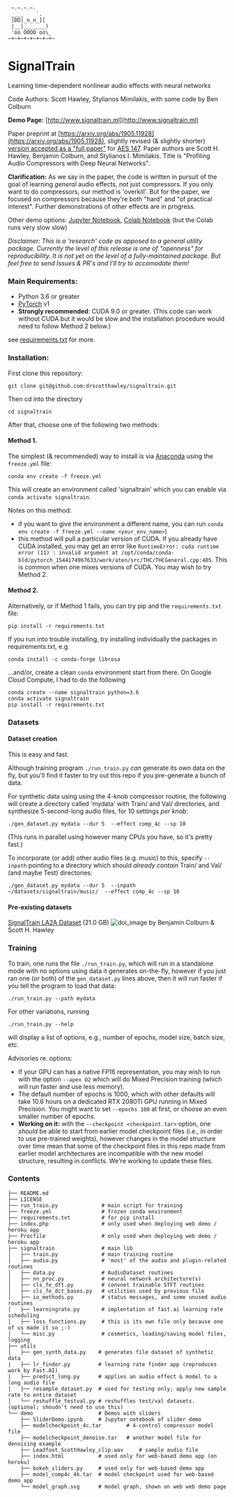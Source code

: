```
 ~.~.~.~.      
 ____    `.    
 ]DD|_n_n_][   
 |__|_______)  
 'oo OOOO oo\_ 
~+~+~+~+~+~+~+~
```
# SignalTrain
Learning time-dependent nonlinear audio effects with neural networks

Code Authors: Scott Hawley, Stylianos Mimilakis, with some code by Ben Colburn

**Demo Page:** [http://www.signaltrain.ml](http://www.signaltrain.ml)

Paper preprint at [https://arxiv.org/abs/1905.11928](https://arxiv.org/abs/1905.11928), slightly revised (& slightly shorter) [version accepted as a "full paper"](http://hedges.belmont.edu/~shawley/signaltrain_paper_aes.pdf) for [AES 147](http://www.aes.org/events/147/). Paper authors are Scott H. Hawley, Benjamin Colburn, and Stylianos I. Mimilakis. Title is "Profiling Audio Compressors with Deep Neural Networks".

**Clarification:** As we say in the paper, the code is written in pursuit of the goal of learning *general* audio effects, not just compressors. If you only want to do compressors, our method is 'overkill'.  But for the paper, we focused on compressors because they're both "hard" and "of practical interest". Further demonstrations of other effects are in progress. 

Other demo options: [Jupyter Notebook](https://github.com/drscotthawley/signaltrain/blob/master/demo/SliderDemo.ipynb), [Colab Notebook](https://colab.research.google.com/drive/1ZIij0CqfISDrgb3XclMrU-OILFDpQEJ0) (but the Colab runs very slow slow) 

*Disclaimer: This is a 'research' code as apposed to a general utility package. Currently the level of this release is one of "openness" for reproducibility. It is not yet on the level of a fully-maintained package.  But feel free to send Issues & PR's and I'll try to accomodate them!*

### Main Requirements:

- Python 3.6 or greater
- [PyTorch](https://pytorch.org/) v1
- **Strongly recommended**: CUDA 9.0 or greater. (This code can work without CUDA but it would be slow and the installation procedure would need to follow Method 2 below.)

see [requirements.txt](requirements.txt) for more. 

### Installation:

First clone this repository: 

    git clone git@github.com:drscotthawley/signaltrain.git
    
Then cd into the directory

	cd signaltrain

After that, choose one of the following two methods: 

#### Method 1.
The simplest (& recommended) way to install is via [Anaconda](https://www.anaconda.com/) using the `freeze.yml` file:

    conda env create -f freeze.yml

This will create an environment called 'signaltrain' which you can enable via `conda activate signaltrain`.

Notes on this method: 

- if you want to give the environment a different name, you can run `conda env create -f freeze.yml --name <your_env_name>`)
- this method will pull a particular version of CUDA.  If you already have CUDA installed, you may get an error like `RuntimeError: cuda runtime error (11) : invalid argument at /opt/conda/conda-bld/pytorch_1544174967633/work/aten/src/THC/THCGeneral.cpp:405`.  This is common when one mixes versions of CUDA.  You may wish to try Method 2.

#### Method 2. 
Alternatively, or if Method 1 fails, you can try pip and the `requirements.txt` file:

    pip install -r requirements.txt

If you run into trouble installing, try installing individually the packages in requirements.txt, e.g.

    conda install -c conda-forge librosa

...and/or, create a clean `conda` environment start from there. On Google Cloud Compute, I had to do the following

    conda create --name signaltrain python=3.6
    conda activate signaltrain
    pip install -r requirements.txt

### Datasets

#### Dataset creation
This is easy and fast. 

Although training program `./run_train.py` *can* generate its own data on the fly, but you'll find it faster to try out this repo if you pre-generate a bunch of data.

For synthetic data using using the 4-knob compressor routine, the following will create a directory called 'mydata' with Train/ and Val/ directories, and synthesize 5-second-long audio files, for 10 settings *per knob*:

    ./gen_dataset.py mydata --dur 5  --effect comp_4c --sp 10
    
(This runs in parallel using however many CPUs you have, so it's pretty fast.)

To incorporate (or add) other audio files (e.g. music) to this, specify `--inpath` pointing to a directory which should *already contain* Train/ and Val/ (and maybe Test) directories:

    ./gen_dataset.py mydata --dur 5  --inpath ~/datasets/signaltrain/music/  --effect comp_4c --sp 10  

#### Pre-existing datasets

[SignalTrain LA2A Dataset](https://zenodo.org/record/3348083) (21.0 GB) ![doi_image](https://zenodo.org/badge/DOI/10.5281/zenodo.3348083.svg) by Benjamin Colburn & Scott H. Hawley


### Training

To train, one runs the file `./run_train.py`, which will run in a standalone mode with no options using data it generates on-the-fly, however if you just ran one (or both) of the `gen_dataset.py` lines above, then it will run faster if you tell the program to load that data:

    ./run_train.py --path mydata

For other variations, running

    ./run_train.py --help

will display a list of options, e.g., number of epochs, model size, batch size, etc.

Advisories re. options:

- If your GPU can has a native FP16 representation, you may wish to run with the option `--apex O2` which will do Mixed Precision training (which will run faster and use less memory).
- The default number of epochs is 1000, which with other defaults will take 10.6 hours on a dedicated RTX 2080Ti GPU running in Mixed Precision.  You might want to set `--epochs 100` at first, or choose an even smaller number of epochs. 
- **Working on it:** with the `--checkpoint <checkpoint.tar>` option, one *should* be able to start from earlier model checkpoint files (i.e., in order to use pre-trained weights), however changes in the model structure over time mean that some of the checkpoint files in this repo made from earlier model architectures are incompatible with the new model structure, resulting in conflicts.  We're working to update these files.


### Contents

```
├── README.md
├── LICENSE
├── run_train.py              # main script for training
├── freeze.yml                # frozen conda environment
├── requirements.txt          # for pip install
├── index.php                 # only used when deploying web demo / heroku app
├── Procfile                  # only used when deploying web demo / heroku app
├── signaltrain               # main lib
│   ├── train.py              # main training routine
│   ├── audio.py              # 'most' of the audio and plugin-related routines
│   ├── data.py               # AudioDataset routines
│   ├── nn_proc.py            # neural network architecture(s)
│   ├── cls_fe_dft.py         # convnet trainable STFT routines
│   ├── cls_fe_dct_bases.py   # utilities used by previous file
│   ├── io_methods.py         # status messages, and some unused audio routines
│   ├── learningrate.py       # implentation of fast.ai learning rate scheduling
│   ├── loss_functions.py     # this is its own file only because one of us made it so ;-)
│   └── misc.py               # cosmetics, loading/saving model files, logging
├── utils
│   ├── gen_synth_data.py    # generates file dataset of synthetic data
|   ├── lr_finder.py         # learning rate finder app (reproduces work by Fast.AI)
|   ├── predict_long.py      # applies an audio effect & model to a long audio file
|   ├── resample_dataset.py  # used for testing only; apply new sample rate to entire dataset
│   └── reshuffle_testval.py # reshuffles test/val datasets.  (optional; shoudn't need to use this)
└── demo                     # Demos with sliders
    ├── SliderDemo.ipynb     # Jupyter notebook of slider demo
    ├── modelcheckpoint_4c.tar        # 4-control compressor model file
    ├── modelcheckpoint_denoise.tar   # another model file for denoising example
    ├── Leadfoot_ScottHawley_clip.wav     # sample audio file
    ├── index.html           # used only for web-based demo app (on heroku)
    ├── bokeh_sliders.py     # used only for web-based demo app
    ├── model_comp4c_4k.tar  # model checkpoint used for web-based demo app
    └── model_graph.svg      # model graph, shown on web web demo page
```


